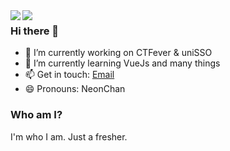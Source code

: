 <img align="left" src="https://github-readme-stats.vercel.app/api?username=HoshinoSuzumi&count_private=true&show_icons=true" />
<img align="left" src="https://metrics.lecoq.io/HoshinoSuzumi?template=classic&base.header=0&rss=1&rss.source=https%3A%2F%2Fblog.i0x0i.ltd%2Findex.xml&rss.limit=3&config.timezone=Asia%2FHong_Kong" />

### Hi there 👋

- 🔭 I’m currently working on CTFever & uniSSO
- 🌱 I’m currently learning VueJs and many things
- 📫 Get in touch: [Email](mailto:master@uniiem.com)
- 😄 Pronouns: NeonChan

### Who am I?

I'm who I am.
Just a fresher.
